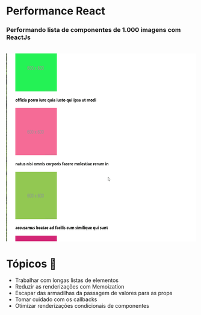 # Performance React 

<h3> Performando lista de componentes de 1.000 imagens com ReactJs </h3>

<br />

<img alt="performance" src="github/performance.gif" widht="500" height="500" />

# Tópicos 🚀
 - Trabalhar com longas listas de elementos
 - Reduzir as renderizações com Memoization
 - Escapar das armadilhas da passagem de valores para as props
 - Tomar cuidado com os callbacks
 - Otimizar renderizações condicionais de componentes
